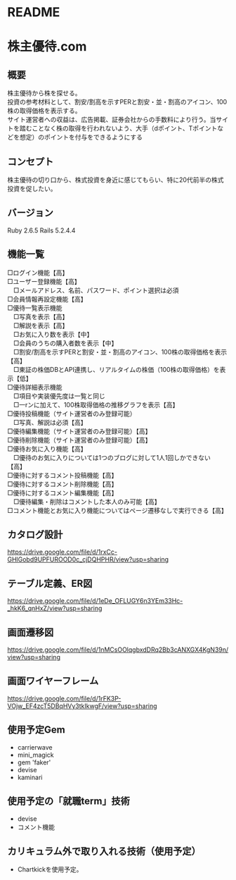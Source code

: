# README

# 株主優待.com

## 概要
株主優待から株を探せる。<br>
投資の参考材料として、割安/割高を示すPERと割安・並・割高のアイコン、100株の取得価格を表示する。<br>
サイト運営者への収益は、広告掲載、証券会社からの手数料により行う。当サイトを踏むことなく株の取得を行われないよう、大手（dポイント、Tポイントなどを想定）のポイントを付与をできるようにする

## コンセプト
株主優待の切り口から、株式投資を身近に感じてもらい、特に20代前半の株式投資を促したい。

## バージョン
Ruby 2.6.5
Rails 5.2.4.4

## 機能一覧
□ログイン機能【高】<br>
□ユーザー登録機能【高】<br>
　□メールアドレス、名前、パスワード、ポイント選択は必須<br>
□会員情報再設定機能【高】<br>
□優待一覧表示機能<br>
　□写真を表示【高】<br>
　□解説を表示【高】<br>
　□お気に入り数を表示【中】<br>
　□会員のうちの購入者数を表示【中】<br>
　□割安/割高を示すPERと割安・並・割高のアイコン、100株の取得価格を表示【高】<br>
　□東証の株価DBとAPI連携し、リアルタイムの株価（100株の取得価格）を表示【低】<br>
□優待詳細表示機能<br>
　□項目や実装優先度は一覧と同じ<br>
　□一rンに加えて、100株取得価格の推移グラフを表示【高】<br>
□優待投稿機能（サイト運営者のみ登録可能）<br>
　□写真、解説は必須【高】<br>
□優待編集機能（サイト運営者のみ登録可能）【高】<br>
□優待削除機能（サイト運営者のみ登録可能）【高】<br>
□優待お気に入り機能【高】<br>
　□優待のお気に入りについては1つのブログに対して1人1回しかできない【高】<br>
□優待に対するコメント投稿機能【高】<br>
□優待に対するコメント削除機能【高】<br>
□優待に対するコメント編集機能【高】<br>
　□優待編集・削除はコメントした本人のみ可能【高】<br>
□コメント機能とお気に入り機能についてはページ遷移なしで実行できる【高】<br>

## カタログ設計
https://drive.google.com/file/d/1rxCc-GHlGobd9UPFUROOD0c_cjDQHPHR/view?usp=sharing

## テーブル定義、ER図
https://drive.google.com/file/d/1eDe_OFLUGY6n3YEm33Hc-_hkK6_qnHxZ/view?usp=sharing

## 画面遷移図
https://drive.google.com/file/d/1nMCsOOlqgbxdDRq2Bb3cANXGX4KgN39n/view?usp=sharing

## 画面ワイヤーフレーム
https://drive.google.com/file/d/1rFK3P-VOjw_EF4zcT5DBqHVy3tkIkwgF/view?usp=sharing

## 使用予定Gem
* carrierwave
* mini_magick
* gem 'faker'
* devise
* kaminari

## 使用予定の「就職term」技術
* devise
* コメント機能

## カリキュラム外で取り入れる技術（使用予定）
* Chartkickを使用予定。
